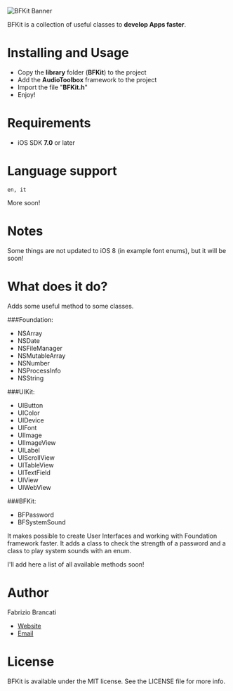 ![BFKit Banner](http://www.fabriziobrancati.com/banner.jpg)

BFKit is a collection of useful classes to **develop Apps faster**.

Installing and Usage
====================
- Copy the **library** folder (**BFKit**) to the project
- Add the **AudioToolbox** framework to the project
- Import the file "**BFKit.h**"
- Enjoy!

Requirements
============
- iOS SDK **7.0** or later

Language support
================
```en, it```

More soon!

Notes
=====
Some things are not updated to iOS 8 (in example font enums), but it will be soon!

What does it do?
================
Adds some useful method to some classes.

###Foundation:
- NSArray
- NSDate
- NSFileManager
- NSMutableArray
- NSNumber
- NSProcessInfo
- NSString

###UIKit:
- UIButton
- UIColor
- UIDevice
- UIFont
- UIImage
- UIImageView
- UILabel
- UIScrollView
- UITableView
- UITextField
- UIView
- UIWebView

###BFKit:
- BFPassword
- BFSystemSound

It makes possible to create User Interfaces and working with Foundation framework faster.
It adds a class to check the strength of a password and a class to play system sounds with an enum.

I'll add here a list of all available methods soon!

Author
======
Fabrizio Brancati

- [Website](http://www.fabriziobrancati.com)
- [Email](mailto:fabrizio.brancati@gmail.com)

License
=======
BFKit is available under the MIT license. See the LICENSE file for more info.
